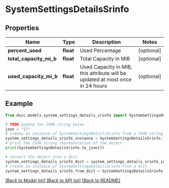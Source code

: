 # SystemSettingsDetailsSrinfo


## Properties

Name | Type | Description | Notes
------------ | ------------- | ------------- | -------------
**percent_used** | **float** | Used Percentage | [optional] 
**total_capacity_mi_b** | **float** | Total Capacity in MiB | [optional] 
**used_capacity_mi_b** | **float** | Used Capacity in MiB, this attribute will be updated at most once in 24 hours | [optional] 

## Example

```python
from dscc.models.system_settings_details_srinfo import SystemSettingsDetailsSrinfo

# TODO update the JSON string below
json = "{}"
# create an instance of SystemSettingsDetailsSrinfo from a JSON string
system_settings_details_srinfo_instance = SystemSettingsDetailsSrinfo.from_json(json)
# print the JSON string representation of the object
print(SystemSettingsDetailsSrinfo.to_json())

# convert the object into a dict
system_settings_details_srinfo_dict = system_settings_details_srinfo_instance.to_dict()
# create an instance of SystemSettingsDetailsSrinfo from a dict
system_settings_details_srinfo_from_dict = SystemSettingsDetailsSrinfo.from_dict(system_settings_details_srinfo_dict)
```
[[Back to Model list]](../README.md#documentation-for-models) [[Back to API list]](../README.md#documentation-for-api-endpoints) [[Back to README]](../README.md)


